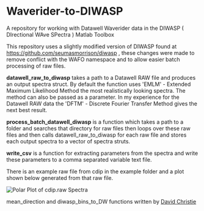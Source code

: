 Waverider-to-DIWASP
======================

A repository for working with Datawell Waverider data in the DIWASP ( DIrectional WAve SPectra ) Matlab Toolbox

This repository uses a slightly modified version of DIWASP found at https://github.com/seumasmorrison/diwasp , these changes were made to remove conflict with the WAFO namespace and to allow easier batch processing of raw files.

**datawell_raw_to_diwasp** takes a path to a Datawell RAW file and produces an output spectra struct. By default the function uses 'EMLM' - Extended Maximum Likelihood Method the most realistically looking spectra. The method can also be passed as a parameter. In my experience for the Datawell RAW data the  'DFTM' - Discrete Fourier Transfer Method gives the next best result.

**process_batch_datawell_diwasp** is a function which takes a path to a folder and searches that directory for raw files then loops over these raw files and then calls datawell_raw_to_diwasp for each raw file and stores each output spectra to a vector of spectra struts.

**write_csv** is a function for extracting parameters from the spectra and write these parameters to a comma separated variable text file.

There is an example raw file from cdip in the example folder and a plot shown below generated from that raw file.

![Polar Plot of cdip.raw Spectra](https://raw.githubusercontent.com/seumasmorrison/Datawell_RAW_to_DIWASP/master/example/cdip_plot.png)

mean_direction and diwasp_bins_to_DW functions written by [David Christie](http://www.lews.uhi.ac.uk/research-enterprise/contact/dr-david-christie)

